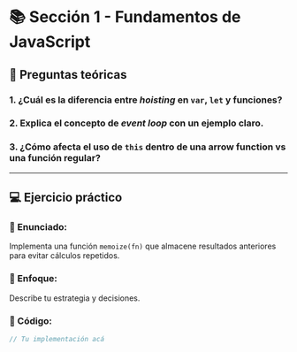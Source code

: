 # 📚 Sección 1 - Fundamentos de JavaScript

## 🧠 Preguntas teóricas

### 1. ¿Cuál es la diferencia entre *hoisting* en `var`, `let` y funciones?

### 2. Explica el concepto de *event loop* con un ejemplo claro.

### 3. ¿Cómo afecta el uso de `this` dentro de una arrow function vs una función regular?

---

## 💻 Ejercicio práctico

### 🔹 Enunciado:
Implementa una función `memoize(fn)` que almacene resultados anteriores para evitar cálculos repetidos.

### 🔹 Enfoque:
Describe tu estrategia y decisiones.

### 🔹 Código:
```js
// Tu implementación acá
